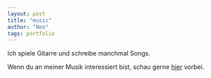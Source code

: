 ```yaml
---
layout: post
title: "music"
author: "Neo"
tags: portfolio
---
```


Ich spiele Gitarre und schreibe manchmal Songs.

Wenn du an meiner Musik interessiert bist, schau gerne [hier](/hidden_posts/2023-12-28-songs.html) vorbei.
